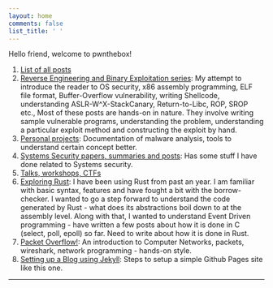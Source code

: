 ```yaml
---
layout: home
comments: false
list_title: ' '
---
```


Hello friend, welcome to pwnthebox!

1. [List of all posts](/2020/11/22/list-of-all-posts.html)
2. [Reverse Engineering and Binary Exploitation series](/reverse/engineering/and/binary/exploitation/series/2019/03/25/reverse-engineering-and-binary-exploitation-series-mainpage.html): My attempt to introduce the reader to OS security, x86 assembly programming, ELF file format, Buffer-Overflow vulnerability, writing Shellcode, understanding ASLR-W^X-StackCanary, Return-to-Libc, ROP, SROP etc., Most of these posts are hands-on in nature. They involve writing sample vulnerable programs, understanding the problem, understanding a particular exploit method and constructing the exploit by hand.
3. [Personal projects](2021/07/18/personal-projects.html): Documentation of malware analysis, tools to understand certain concept better.
4. [Systems Security papers, summaries and posts](/2021/07/18/systems-security.html): Has some stuff I have done related to Systems security.
5. [Talks, workshops, CTFs](/2019/03/25/talks-and-workshops-mainpage.html)
5. [Exploring Rust](/rust/2020/10/11/rust-c-experiments.html): I have been using Rust from past an year. I am familiar with basic syntax, features and have fought a bit with the borrow-checker. I wanted to go a step forward to understand the code generated by Rust - what does its abstractions boil down to at the assembly level. Along with that, I wanted to understand Event Driven programming - have written a few posts about how it is done in C (select, poll, epoll) so far. Need to write about how it is done in Rust.
6. [Packet Overflow!](/packet/overflow/2019/03/25/packet-overflow-mainpage.html): An introduction to Computer Networks, packets, wireshark, network programming - hands-on style.
7. [Setting up a Blog using Jekyll](/blogging/2019/03/25/setting-up-a-blog-using-jekyll-mainpage.html): Steps to setup a simple Github Pages site like this one.
---------------------------------------------------
       
